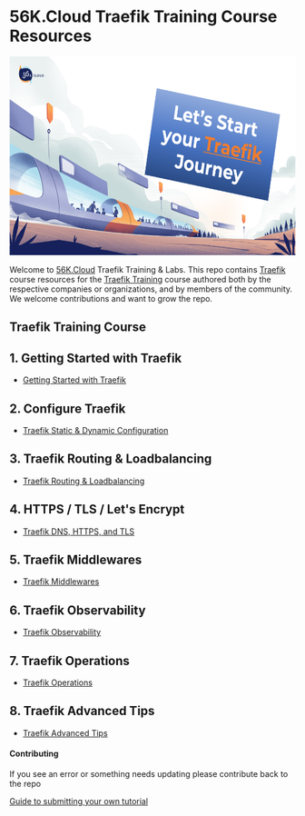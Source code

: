 # 56K.Cloud Traefik Training Course Resources

<img src="./img/Traefik_training.png" alt="Traefik Logo" height="350"> 

Welcome to [56K.Cloud](https://www.56k.cloud) Traefik Training & Labs. This repo contains [Traefik](https://containo.us/traefik/) course resources for the [Traefik Training](http://training.56k.cloud/traefik-training) course authored both by the respective companies or organizations, and by members of the community. We welcome contributions and want to grow the repo.

## Traefik Training Course

## 1. Getting Started with Traefik
* [Getting Started with Traefik](./01-Traefik-Overview/traefik_overview.md)

## 2. Configure Traefik 
* [Traefik Static & Dynamic Configuration](./02-Configure-Traefik/traefik-configuration.md)

## 3. Traefik Routing & Loadbalancing
* [Traefik Routing & Loadbalancing](./03-Routers-and-Services/traefik-routers-and-services.md)

## 4. HTTPS / TLS / Let's Encrypt
* [Traefik DNS, HTTPS, and TLS](./04-HTTPS-TLS/traefik-https-tls.md)

 ## 5. Traefik Middlewares
* [Traefik Middlewares](./05-Middlewares/traefik-middlewares.md)

## 6. Traefik Observability
* [Traefik Observability](./06-Observability/traefik-observability.md)


## 7. Traefik Operations
* [Traefik Operations](./07-Operations/traefik-operations.md)

## 8. Traefik Advanced Tips
* [Traefik Advanced Tips](./08-Traefik-Overview/traefik-advanced-tips.md)
<!-- 
## 9. Traefik Resources
* [Traefik Resources](./02-Traefik-Overview/traefik_configuration.md) -->


#### Contributing

If you see an error or something needs updating please contribute back to the repo

[Guide to submitting your own tutorial](contribute.md)



